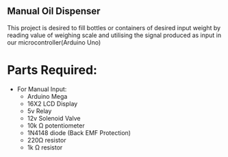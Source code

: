 ## Manual Oil Dispenser

This project is desired to fill bottles or containers of desired input weight by reading value of weighing scale and utilising the signal produced as input in our microcontroller(Arduino Uno)

# Parts Required:
- For Manual Input:
  - Arduino Mega
  - 16X2 LCD Display
  - 5v Relay
  - 12v Solenoid Valve
  - 10k Ω potentiometer
  - 1N4148 diode (Back EMF Protection)
  - 220Ω resistor
  - 1k Ω resistor
  
  

 

